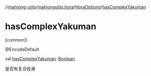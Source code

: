 //[mahjong-utils](../../../index.md)/[mahjongutils.hora](../index.md)/[HoraOptions](index.md)/[hasComplexYakuman](has-complex-yakuman.md)

# hasComplexYakuman

[common]\

@EncodeDefault

val [hasComplexYakuman](has-complex-yakuman.md): [Boolean](https://kotlinlang.org/api/latest/jvm/stdlib/kotlin/-boolean/index.html)

是否有复合役满

